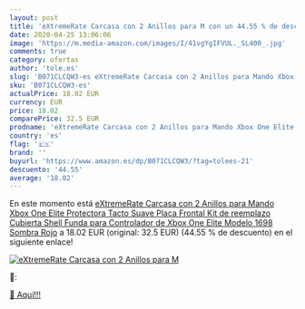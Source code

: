```yaml
---
layout: post
title: 'eXtremeRate Carcasa con 2 Anillos para M con un 44.55 % de descuento'
date: 2020-04-25 13:06:06
image: 'https://m.media-amazon.com/images/I/41vgYgIFVUL._SL400_.jpg'
comments: true
category: ofertas
author: 'tole.es'
slug: 'B071CLCQW3-es eXtremeRate Carcasa con 2 Anillos para Mando Xbox One...'
sku: 'B071CLCQW3-es'
actualPrice: 18.02 EUR
currency: EUR
price: 18.02
comparePrice: 32.5 EUR
prodname: 'eXtremeRate Carcasa con 2 Anillos para Mando Xbox One Elite Protectora Tacto Suave Placa Frontal Kit de reemplazo Cubierta Shell Funda para Controlador de Xbox One Elite Modelo 1698  Sombra Rojo'
country: 'es'
flag: '🇪🇸'
brand: ''
buyurl: 'https://www.amazon.es/dp/B071CLCQW3/?tag=tolees-21'
descuento: '44.55'
average: '18.02'
---
```


En este momento está [eXtremeRate Carcasa con 2 Anillos para Mando Xbox One Elite Protectora Tacto Suave Placa Frontal Kit de reemplazo Cubierta Shell Funda para Controlador de Xbox One Elite Modelo 1698  Sombra Rojo](https://www.amazon.es/dp/B071CLCQW3/?tag=tolees-21) a 18.02 EUR (original: 32.5 EUR) (44.55 %  de descuento) en el siguiente enlace!

[![eXtremeRate Carcasa con 2 Anillos para M](https://m.media-amazon.com/images/I/41vgYgIFVUL._SL400_.jpg)](https://www.amazon.es/dp/B071CLCQW3/?tag=tolees-21)

🔎:


[🛒 Aquí!!!](https://www.amazon.es/dp/B071CLCQW3/?tag=tolees-21)
